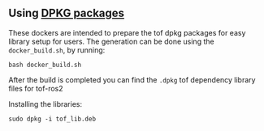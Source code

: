 ## Using [DPKG packages](https://github.com/analogdevicesinc/tof-ros2?tab=readme-ov-file#download-debian-package)

These dockers are intended to prepare the tof dpkg packages for easy library setup for users.
The generation can be done using the ```docker_build.sh```, by running:
 ```console
 bash docker_build.sh
 ```
After the build is completed you can find the ```.dpkg``` tof dependency library files for tof-ros2

Installing the libraries:
```console
sudo dpkg -i tof_lib.deb